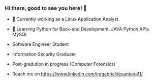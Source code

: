 ### Hi there, good to see you here! 👋
- 🔭 Currently working as a Linux Application Analyst.
- 🌱 Learning Python for Back-end Development.
  JAVA
  Python
  APIs
  MySQL

- Software Engineer Student
- Information Security Graduate
- Post-gradution in progress (Computer Forensics)
-  Reach me on https://www.linkedin.com/in/gabrieldesantana11/

<!--
**Gabriel707/Gabriel707** is a ✨ _special_ ✨ repository because its `README.md` (this file) appears on your GitHub profile.

Here are some ideas to get you started:

- 🔭 I’m currently working as a Senior Application Management Analyst
- 🌱 I’m currently learning Python dor automation and Java for Backend Web-Development.
- 😄 Pronouns: He/Him

-->
